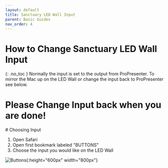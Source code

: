 ```yaml
---
layout: default
title: Sanctuary LED Wall Input
parent: Basic Guides
nav_order: 4
---
```


# How to Change Sanctuary LED Wall Input
{: .no_toc }
Normally the input is set to the output from ProPresenter. To mirror the Mac up on the LED Wall or change the input back to ProPresenter see below.

# Please Change Input back when you are done!

<div style="break-after:page"></div>
# Choosing Input

1. Open Safari
1. Open first bookmark labeled "BUTTONS"
1. Choose the input you would like on the LED Wall

![Buttons](/tech-help-docs/assets/images/basic-guides/worship-center/led-wall-input-1.png){:height="600px" width="800px"}
